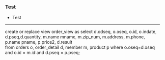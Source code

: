 ### Test  

- Test   

---

    
create or replace view order_view
as
select d.odseq, o.oseq, o.id, o.indate, d.pseq,d.quantity, m.name mname,
m.zip_num, m.address, m.phone, p.name pname, p.price2, d.result   
from orders o, order_detail d, member m, product p 
where o.oseq=d.oseq and o.id = m.id and d.pseq = p.pseq;
    
